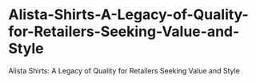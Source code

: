 # Alista-Shirts-A-Legacy-of-Quality-for-Retailers-Seeking-Value-and-Style
Alista Shirts: A Legacy of Quality for Retailers Seeking Value and Style
